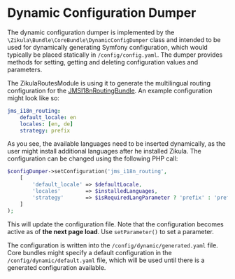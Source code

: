 # Dynamic Configuration Dumper

The dynamic configuration dumper is implemented by the `\Zikula\Bundle\CoreBundle\DynamicConfigDumper` class
and intended to be used for dynamically generating Symfony configuration, which would typically be placed
statically in `/config/config.yaml`. The dumper provides methods for setting, getting and deleting
configuration values and parameters.

The ZikulaRoutesModule is using it to generate the multilingual routing configuration for the [JMSI18nRoutingBundle](https://jmsyst.com/bundles/JMSI18nRoutingBundle/master/configuration). An example configuration might look like so:

```yaml
jms_i18n_routing:
    default_locale: en
    locales: [en, de]
    strategy: prefix
```

As you see, the available languages need to be inserted dynamically, as the user might install additional languages
after he installed Zikula. The configuration can be changed using the following PHP call:

```php
$configDumper->setConfiguration('jms_i18n_routing',
    [
        'default_locale' => $defaultLocale,
        'locales'        => $installedLanguages,
        'strategy'       => $isRequiredLangParameter ? 'prefix' : 'prefix_except_default'
    ]
);
```

This will update the configuration file. Note that the configuration becomes active as of **the next page load**.
Use `setParameter()` to set a parameter.

The configuration is written into the `/config/dynamic/generated.yaml` file. Core bundles might specify a default
configuration in the `/config/dynamic/default.yaml` file, which will be used until there is a generated configuration
available.
